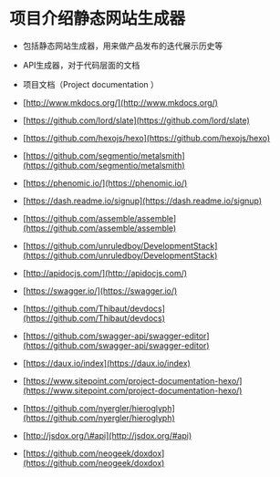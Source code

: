 # 项目介绍静态网站生成器

* 包括静态网站生成器，用来做产品发布的迭代展示历史等
* API生成器，对于代码层面的文档
* 项目文档（Project documentation ）

* [http://www.mkdocs.org/](http://www.mkdocs.org/)

* [https://github.com/lord/slate](https://github.com/lord/slate)

* [https://github.com/hexojs/hexo](https://github.com/hexojs/hexo)

* [https://github.com/segmentio/metalsmith](https://github.com/segmentio/metalsmith)

* [https://phenomic.io/](https://phenomic.io/)
* [https://dash.readme.io/signup](https://dash.readme.io/signup)
* [https://github.com/assemble/assemble](https://github.com/assemble/assemble)
* [https://github.com/unruledboy/DevelopmentStack](https://github.com/unruledboy/DevelopmentStack)
* [http://apidocjs.com/](http://apidocjs.com/)
* [https://swagger.io/](https://swagger.io/)
* [https://github.com/Thibaut/devdocs](https://github.com/Thibaut/devdocs)
* [https://github.com/swagger-api/swagger-editor](https://github.com/swagger-api/swagger-editor)
* [https://daux.io/index](https://daux.io/index)
* [https://www.sitepoint.com/project-documentation-hexo/](https://www.sitepoint.com/project-documentation-hexo/)
* [https://github.com/nyergler/hieroglyph](https://github.com/nyergler/hieroglyph)
* [http://jsdox.org/\#api](http://jsdox.org/#api)
* [https://github.com/neogeek/doxdox](https://github.com/neogeek/doxdox)



